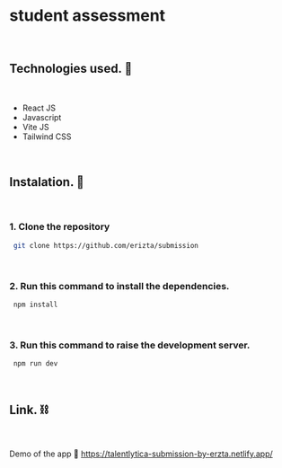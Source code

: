 # student assessment

<br/>

## Technologies used. 🧪

<br/>

-  React JS
-  Javascript
-  Vite JS
-  Tailwind CSS

<br/>

## Instalation. 🚀

<br/>

### 1. Clone the repository

```bash
 git clone https://github.com/erizta/submission
```
<br/>

### 2. Run this command to install the dependencies.

```bash
 npm install
```
<br/>


### 3. Run this command to raise the development server.

```bash
 npm run dev
```

<br/>

## Link. ⛓️
<br/>

Demo of the app 🔗 https://talentlytica-submission-by-erzta.netlify.app/
